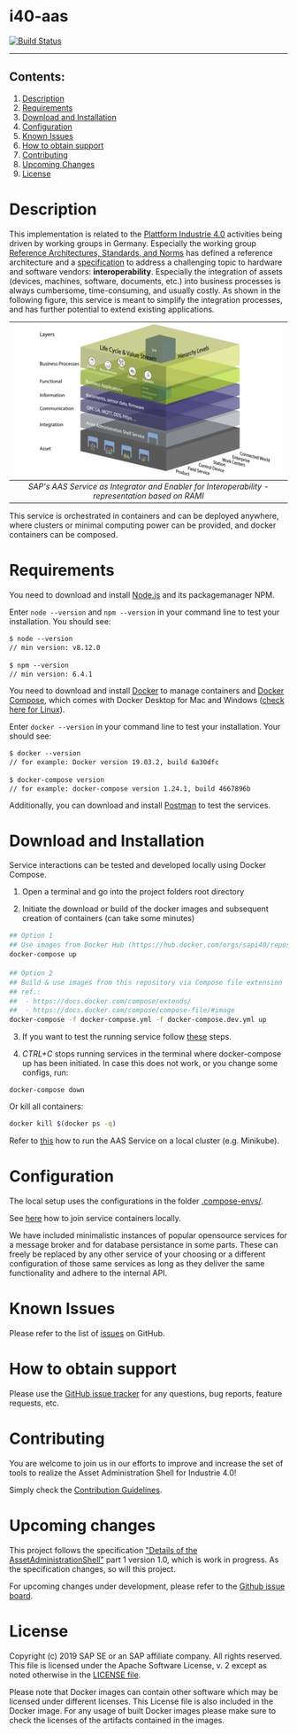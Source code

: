 # i40-aas 

[![Build Status](https://travis-ci.com/SAP/i40-aas.svg?branch=master)](https://travis-ci.com/SAP/i40-aas)

---

## Contents:  
1. [Description](#description)
1. [Requirements](#requirements)
1. [Download and Installation](#download-and-installation)
1. [Configuration](#configuration)
1. [Known Issues](#known-issues)
1. [How to obtain support](#how-to-obtain-support)
1. [Contributing](#contributing)
1. [Upcoming Changes](#upcoming-changes)
1. [License](#license)

# Description

This implementation is related to the [Plattform Industrie 4.0](https://www.plattform-i40.de/PI40/Navigation/EN/Home/home.html) activities being driven by working groups in Germany. Especially the working group [Reference Architectures, Standards, and Norms](https://www.plattform-i40.de/PI40/Navigation/EN/ThePlatform/PlatformWorkingGroups/Reference-Architectures-Standards-Norms/reference-architectures-standards-norms.html) has defined a reference architecture and a [specification](https://www.plattform-i40.de/PI40/Redaktion/EN/Downloads/Publikation/2018-details-of-the-asset-administration-shell.pdf?__blob=publicationFile&v=5) to address a challenging topic to hardware and software vendors: __interoperability__. Especially the integration of assets (devices, machines, software, documents, etc.) into business processes is always cumbersome, time-consuming, and usually costly. As shown in the following figure, this service is meant to simplify the integration processes, and has further potential to extend existing applications.


[ramisap]: docs/images/RAMI_SAP.png "Based on RAMI"

|![alt text][ramisap]|
|:--:|
| *SAP's AAS Service as Integrator and Enabler for Interoperability - representation based on RAMI* |

This service is orchestrated in containers and can be deployed anywhere, where clusters or minimal computing power can be provided, and docker containers can be composed.


# Requirements

You need to download and install [Node.js](https://nodejs.org/en/) and its packagemanager NPM.

Enter `node --version` and `npm --version` in your command line to test your installation.
You should see:

```
$ node --version
// min version: v8.12.0

$ npm --version
// min version: 6.4.1
```

You need to download and install [Docker](https://www.docker.com) to manage containers and [Docker Compose](https://docs.docker.com/compose/), which comes with Docker Desktop for Mac and Windows ([check here for Linux](https://docs.docker.com/compose/install/)).

Enter `docker --version` in your command line to test your installation.
Your should see:

```
$ docker --version
// for example: Docker version 19.03.2, build 6a30dfc

$ docker-compose version
// for example: docker-compose version 1.24.1, build 4667896b
```

Additionally, you can download and install [Postman](https://www.getpostman.com) to test the services.

# Download and Installation

Service interactions can be tested and developed locally using Docker Compose.

1. Open a terminal and go into the project folders root directory

2. Initiate the download or build of the docker images and subsequent creation of containers (can take some minutes)

```bash
## Option 1
## Use images from Docker Hub (https://hub.docker.com/orgs/sapi40/repositories)
docker-compose up

## Option 2
## Build & use images from this repository via Compose file extension
## ref.:
##  - https://docs.docker.com/compose/extends/
##  - https://docs.docker.com/compose/compose-file/#image
docker-compose -f docker-compose.yml -f docker-compose.dev.yml up
```

3. If you want to test the running service follow [these](docs/README_Test.md#Test) steps.

4. _CTRL+C_ stops running services in the terminal where docker-compose up has been initiated. In case this does not work, or you change some configs, run:
```
docker-compose down
```
Or kill all containers:
```bash
docker kill $(docker ps -q)
```


Refer to [this](docs/README_Minikube.md) how to run the AAS Service on a local cluster (e.g. Minikube). 

# Configuration

The local setup uses the configurations in the folder [.compose-envs/](.compose-envs/).

See [here](docs/README_Network.md) how to join service containers locally. 

We have included minimalistic instances of popular opensource services for a message broker and for database persistance in some parts. 
These can freely be replaced by any other service of your choosing or a different configuration of those same services as long as they deliver the same functionality and adhere to the internal API. 

# Known Issues

<!--- Please list all known issues, or bugs, here. Even if the project is provided "as-is" any known problems should be listed. --->

Please refer to the list of [issues](https://github.com/SAP/i40-aas/issues) on GitHub.

# How to obtain support

<!--- This section should contain details on how the outside user can obtain support, ask questions, or post a bug report on your project. If your project is provided "as-is", with no expected changes or support, you must state that here. --->

Please use the [GitHub issue tracker](https://github.com/SAP/i40-aas/issues) for any questions, bug reports, feature requests, etc.

# Contributing

<!--- Details on how external developers can contribute to your code should be posted here. You can also link to a dedicated CONTRIBUTING.md file. See further details here. --->

You are welcome to join us in our efforts to improve and increase the set of tools to realize the Asset Administration Shell for Industrie 4.0!  

Simply check the [Contribution Guidelines](CONTRIBUTING.md).

# Upcoming changes

<!--- Details on any expected changes in later versions. If your project is released "as-is", or you know of no upcoming changes, this section can be omitted. --->

This project follows the specification ["Details of the AssetAdministrationShell"](https://www.plattform-i40.de/PI40/Redaktion/EN/Downloads/Publikation/2018-details-of-the-asset-administration-shell.html) part 1 version 1.0, which is work in progress. As the specification changes, so will this project.

For upcoming changes under development, please refer to the [Github issue board](https://github.com/SAP/i40-aas/issues). 

# License

Copyright (c) 2019 SAP SE or an SAP affiliate company. All rights reserved. This file is licensed under the Apache Software License, v. 2 except as noted otherwise in the [LICENSE file](LICENSE).

Please note that Docker images can contain other software which may be licensed under different licenses. This License file is also included in the Docker image. For any usage of built Docker images please make sure to check the licenses of the artifacts contained in the images.
